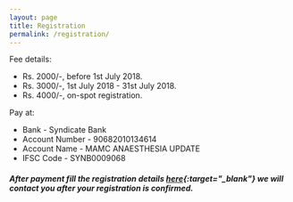 ```yaml
---
layout: page
title: Registration
permalink: /registration/
---
```


Fee details:
- Rs. 2000/-, before 1st July 2018.
- Rs. 3000/-, 1st July 2018 - 31st July 2018.
- Rs. 4000/-, on-spot registration.

Pay at:
- Bank           - Syndicate Bank
- Account Number - 90682010134614
- Account Name   - MAMC ANAESTHESIA UPDATE
- IFSC Code      - SYNB0009068

##### After payment fill the registration details [here](https://goo.gl/forms/Zzoy8XcSZJkKDtBm1){:target="_blank"} we will contact you after your registration is confirmed.
